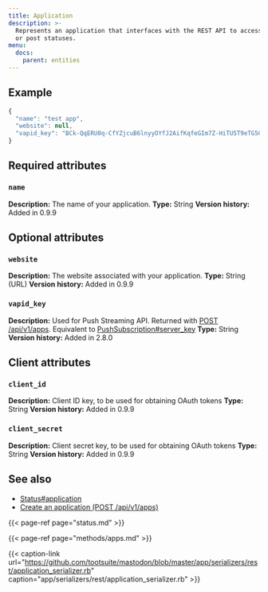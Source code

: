 ```yaml
---
title: Application
description: >-
  Represents an application that interfaces with the REST API to access accounts
  or post statuses.
menu:
  docs:
    parent: entities
---
```


## Example

```javascript
{
  "name": "test app",
  "website": null,
  "vapid_key": "BCk-QqERU0q-CfYZjcuB6lnyyOYfJ2AifKqfeGIm7Z-HiTU5T9eTG5GxVA0_OH5mMlI4UkkDTpaZwozy0TzdZ2M="
}
```

## Required attributes

### `name` <a id="name"></a>

**Description:** The name of your application.
**Type:** String
**Version history:** Added in 0.9.9

## Optional attributes

### `website` <a id="website"></a>

**Description:** The website associated with your application.
**Type:** String \(URL\)
**Version history:** Added in 0.9.9

### `vapid_key` <a id="vapid_key"></a>

**Description:** Used for Push Streaming API. Returned with [POST /api/v1/apps](../methods/apps/#create-an-application). Equivalent to [PushSubscription\#server\_key](push-subscription.md#server_key)
**Type:** String
**Version history:** Added in 2.8.0

## Client attributes

### `client_id` <a id="client_id"></a>

**Description:** Client ID key, to be used for obtaining OAuth tokens
**Type:** String
**Version history:** Added in 0.9.9

### `client_secret` <a id="client_secret"></a>

**Description:** Client secret key, to be used for obtaining OAuth tokens
**Type:** String
**Version history:** Added in 0.9.9

## See also

* [Status\#application](status.md#application)
* [Create an application \(POST /api/v1/apps\)](../methods/apps/#create-an-application)

{{< page-ref page="status.md" >}}

{{< page-ref page="methods/apps.md" >}}

{{< caption-link url="https://github.com/tootsuite/mastodon/blob/master/app/serializers/rest/application_serializer.rb" caption="app/serializers/rest/application\_serializer.rb" >}}



